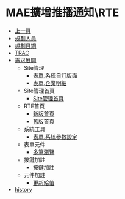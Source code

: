 # MAE擴增推播通知\RTE
* [上一頁](../../README.md)
* [規劃人員](README.md#user)
* [規劃日期](README.md#updatedate)
* [TRAC](README.md#trac)
* [需求展開](README.md#requirement)
    * Site管理
        * [表單.系統自訂版面](customlayout.md)
        * [表單.企業明細](enterprisedetail.md)
    * Site管理首頁
        * [Site管理首頁](sitemanage.md)
    * RTE首頁
        * [新版首頁](brainworknew.md)
        * [舊版首頁](brainworkold.md)
    * 系統工具
        * [表單.系統參數設定](sysparam.md)
    * 表單元件
        * [多筆瀏覽](gridlite.md)
    * 按鍵加註
        * [按鍵加註](buttonannotation_openform.md)
    * 元件加註
        * [更新給值](objectannotation_updatevalue.md)
* [history](history.md)
